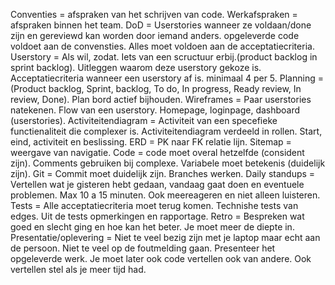 Conventies = afspraken van het schrijven van code.
Werkafspraken = afspraken binnen het team.
DoD = Userstories wanneer ze voldaan/done zijn en gereviewd kan worden door iemand anders. opgeleverde code voldoet aan de convensties.
Alles moet voldoen aan de acceptatiecriteria.
Userstory = Als wil, zodat. Iets van een scructuur erbij.(product backlog in sprint backlog). Uitleggen waarom deze userstory gekoze is.
Acceptatiecriteria wanneer een userstory af is. minimaal 4 per 5.
Planning = (Product backlog, Sprint, backlog, To do, In progress, Ready review, In review, Done). Plan bord actief bijhouden.
Wireframes = Paar userstories natekenen. Flow van een userstory. Homepage, loginpage, dashboard (userstories).
Activiteitendiagram = Activiteit van een specefieke functienaliteit die complexer is. Activiteitendiagram verdeeld in rollen. Start, eind, activiteit en beslissing.
ERD = PK naar FK relatie lijn.
Sitemap = weergave van navigatie.
Code = code moet overal hetzelfde (consident zijn). Comments gebruiken bij complexe. Variabele moet betekenis (duidelijk zijn).
Git = Commit moet duidelijk zijn. Branches werken. 
Daily standups = Vertellen wat je gisteren hebt gedaan, vandaag gaat doen en eventuele problemen. Max 10 a 15 minuten. Ook meereageren en niet alleen luisteren.
Tests = Alle acceptatiecriteria moet terug komen. Technishe tests van edges. Uit de tests opmerkingen en rapportage.
Retro = Bespreken wat goed en slecht ging en hoe kan het beter. Je moet meer de diepte in.
Presentatie/oplevering = Niet te veel bezig zijn met je laptop maar echt aan de persoon. Niet te veel op de foutmelding gaan. Presenteer het opgeleverde werk.
Je moet later ook code vertellen ook van andere. Ook vertellen stel als je meer tijd had.
